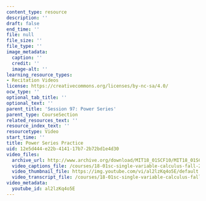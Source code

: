 ```yaml
---
content_type: resource
description: ''
draft: false
end_time: ''
file: null
file_size: ''
file_type: ''
image_metadata:
  caption: ''
  credit: ''
  image-alt: ''
learning_resource_types:
- Recitation Videos
license: https://creativecommons.org/licenses/by-nc-sa/4.0/
ocw_type: ''
optional_tab_title: ''
optional_text: ''
parent_title: 'Session 97: Power Series'
parent_type: CourseSection
related_resources_text: ''
resource_index_text: ''
resourcetype: Video
start_time: ''
title: Power Series Practice
uid: 12e5d444-e22b-4141-17b7-2b72bd1e4d30
video_files:
  archive_url: http://www.archive.org/download/MIT18_01SCF10/MIT18_01SCF10Rec_78_300k.mp4
  video_captions_file: /courses/18-01sc-single-variable-calculus-fall-2010/571469d7fc9951cbb44bffd4a842c073_al2lzKq4o5E.vtt
  video_thumbnail_file: https://img.youtube.com/vi/al2lzKq4o5E/default.jpg
  video_transcript_file: /courses/18-01sc-single-variable-calculus-fall-2010/51118bb62ed1d8b9551659c388a7e1c4_al2lzKq4o5E.pdf
video_metadata:
  youtube_id: al2lzKq4o5E
---
```

